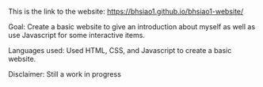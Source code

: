 This is the link to the website:
https://bhsiao1.github.io/bhsiao1-website/

Goal:
Create a basic website to give an introduction about myself as well as use Javascript for some interactive items.

Languages used:
Used HTML, CSS, and Javascript to create a basic website.

Disclaimer:
Still a work in progress
